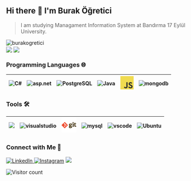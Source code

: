 
## Hi there 👋 I'm Burak Öğretici
> I am studying Managament Information System at Bandırma 17 Eylül University.
> <br/>

<img src="https://komarev.com/ghpvc/?username=burakogreticii" alt="burakogretici" />

<div align='rigth' className="stats" >
<a href="https://github.com/burakogretici"><img align="center" src="https://github-readme-stats.vercel.app/api?username=burakogretici&show_icons=true&bg_color=0d1117&text_color=bdc3c7&title_color=F4D03E&icon_color=F4D03E&hide_border=true" /></a>
<a href="https://github.com/burakogretici"><img align="center" src="https://github-readme-stats.vercel.app/api/top-langs/?username=burakogretici&bg_color=0d1117&text_color=bdc3c7&title_color=F4D03E&hide_border=true&layout=compact&langs_count=10" /></a>
</div>

### Programming Languages 🌐

|<img src="https://iconape.com/wp-content/files/rr/352323/svg/c-sharp-c-seeklogo.com.svg" alt="C#" width="38">| <img src="http://www.semihduran.com/wp-content/uploads/2014/12/asp_net.png" alt="asp.net" width="38"> |<img src="https://www.turkiyeacikkaynakplatformu.com/wp-content/uploads/2021/04/postgresql-hover.jpg" alt="PostgreSQL" width="52">|<img src="https://encrypted-tbn0.gstatic.com/images?q=tbn:ANd9GcT_n08xRSb_t7hRRhsEujN4Xbn0ctYfBUZ-qg&usqp=CAU" alt="Java" width="56">|<img src="https://raw.githubusercontent.com/github/explore/80688e429a7d4ef2fca1e82350fe8e3517d3494d/topics/javascript/javascript.png" alt="jQuery" width="36">|<img src="https://encrypted-tbn0.gstatic.com/images?q=tbn:ANd9GcQR0mRZI6MD42MOkJUIA1GUgRmqk7-7pFCgRmgmS27iWa87AxSn8-_g6nMH18lITZMKsFk&usqp=CAU" alt="mongodb" width="52">
|---|---|---|---|---|---|
  

### Tools 🛠️
|<img src="https://upload.wikimedia.org/wikipedia/commons/thumb/9/9c/IntelliJ_IDEA_Icon.svg/2048px-IntelliJ_IDEA_Icon.svg.png" width="40">|  <img src="https://upload.wikimedia.org/wikipedia/commons/thumb/5/59/Visual_Studio_Icon_2019.svg/1200px-Visual_Studio_Icon_2019.svg.png" alt="visualstudio" width="37">| <img src="https://raw.githubusercontent.com/github/explore/80688e429a7d4ef2fca1e82350fe8e3517d3494d/topics/git/git.png" alt="Git" width="40">| <img src="https://upload.wikimedia.org/wikipedia/commons/thumb/2/2d/Visual_Studio_Code_1.18_icon.svg/1200px-Visual_Studio_Code_1.18_icon.svg.png" alt="mysql" alt="sqlserver" width="40">| <img src="https://media.ttmind.com/Media/tech/article_87_10-7-201810-20-54AM.jpg" alt="vscode" width="50"> | <img src="https://user-images.githubusercontent.com/7853266/44114706-9c72dd08-9fd1-11e8-8d9d-6d9d651c75ad.png" alt="Ubuntu" width="40"> |  
|---|---|---|---|---|---|


<h3> Connect with Me 🤝</h3>

<a href="https://www.linkedin.com/in/burakogreticii/"><img alt="LinkedIn" src="https://img.shields.io/badge/LinkedIn-Burak Öğretici-blue?style=flat-square&logo=linkedin">         </a><a href="https://www.instagram.com/burakogreticii/?hl=tr"><img alt="Instagram" src="https://img.shields.io/badge/Instagram-burakogreticii-black?style=flat-square&logo=instagram"></a>         [![](https://img.shields.io/badge/Gmail-burakogreticii@gmail.com-red)](burakogreticii@gmail.com)


![Visitor count](https://visitor-badge.laobi.icu/badge?page_id=burakogreticii.burakogreticii) 

